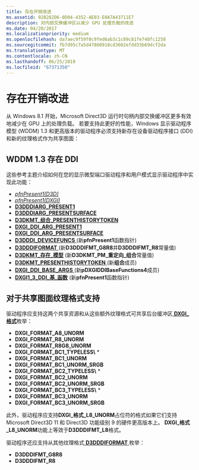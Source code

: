 ```yaml
---
title: 存在开销改进
ms.assetid: 92B282D6-0D04-4352-AE03-E0A7A43711E7
description: 对内部交换缓冲区以减少 GPU 处理负载的改进
ms.date: 04/20/2017
ms.localizationpriority: medium
ms.openlocfilehash: da7aec9f59f0c9fed6ab3c1c89c81fe748fc1258
ms.sourcegitcommit: fb7d95c7a5d47860918cd3602efdd33b69dcf2da
ms.translationtype: MT
ms.contentlocale: zh-CN
ms.lasthandoff: 06/25/2019
ms.locfileid: "67371350"
---
```

# <a name="present-overhead-improvements"></a>存在开销改进


从 Windows 8.1 开始，Microsoft Direct3D 运行时句柄内部交换缓冲区更多有效地减少在 GPU 上的处理负载。 若要支持此更好的性能，Windows 显示驱动程序模型 (WDDM) 1.3 和更高版本的驱动程序必须支持新存在设备驱动程序接口 (DDI) 和新的纹理格式作为共享图面：

## <a name="span-idwddm13presentddispanspan-idwddm13presentddispanwddm-13-present-ddi"></a><span id="wddm_1.3_present_ddi"></span><span id="WDDM_1.3_PRESENT_DDI"></span>WDDM 1.3 存在 DDI


这些参考主题介绍如何在您的显示微型端口驱动程序和用户模式显示驱动程序中实现此功能：

-   [*pfnPresent1(D3D)* ](https://docs.microsoft.com/windows-hardware/drivers/ddi/content/d3dumddi/nc-d3dumddi-pfnd3dddi_present1)
-   [*pfnPresent1(DXGI)* ](https://docs.microsoft.com/windows-hardware/drivers/ddi/content/dxgiddi/ns-dxgiddi-dxgi1_3_ddi_base_functions)
-   [**D3DDDIARG\_PRESENT1**](https://docs.microsoft.com/windows-hardware/drivers/ddi/content/d3dumddi/ns-d3dumddi-_d3dddiarg_present1)
-   [**D3DDDIARG\_PRESENTSURFACE**](https://docs.microsoft.com/windows-hardware/drivers/ddi/content/d3dumddi/ns-d3dumddi-d3dddiarg_presentsurface)
-   [**D3DKMT\_组合\_PRESENTHISTORYTOKEN**](https://docs.microsoft.com/windows-hardware/drivers/ddi/content/d3dkmthk/ns-d3dkmthk-_d3dkmt_composition_presenthistorytoken)
-   [**DXGI\_DDI\_ARG\_PRESENT1**](https://docs.microsoft.com/windows-hardware/drivers/ddi/content/dxgiddi/ns-dxgiddi-dxgi_ddi_arg_present1)
-   [**DXGI\_DDI\_ARG\_PRESENTSURFACE**](https://docs.microsoft.com/windows-hardware/drivers/ddi/content/dxgiddi/ns-dxgiddi-dxgi_ddi_arg_presentsurface)
-   [**D3DDDI\_DEVICEFUNCS** ](https://docs.microsoft.com/windows-hardware/drivers/ddi/content/d3dumddi/ns-d3dumddi-_d3dddi_devicefuncs) (新**pfnPresent1**函数指针)
-   [**D3DDDIFORMAT** ](https://docs.microsoft.com/windows-hardware/drivers/ddi/content/d3dukmdt/ne-d3dukmdt-_d3dddiformat) (新**D3DDDIFMT\_G8R8**并**D3DDDIFMT\_R8**常量值)
-   [**D3DKMT\_存在\_模型**](https://docs.microsoft.com/windows-hardware/drivers/ddi/content/d3dkmthk/ne-d3dkmthk-_d3dkmt_present_model) (新**D3DKMT\_PM\_重定向\_组合**常量值)
-   [**D3DKMT\_PRESENTHISTORYTOKEN** ](https://docs.microsoft.com/windows-hardware/drivers/ddi/content/d3dkmthk/ns-d3dkmthk-_d3dkmt_presenthistorytoken) (新**组合**成员)
-   [**DXGI\_DDI\_BASE\_ARGS** ](https://docs.microsoft.com/windows-hardware/drivers/ddi/content/dxgiddi/ns-dxgiddi-dxgi_ddi_base_args) (新**pDXGIDDIBaseFunctions4**成员)
-   [**DXGI1\_3\_DDI\_基\_函数**](https://docs.microsoft.com/windows-hardware/drivers/ddi/content/dxgiddi/ns-dxgiddi-dxgi1_3_ddi_base_functions) (新**pfnPresent1**函数指针)

## <a name="span-idtextureformatsupportforsharedsurfacesspanspan-idtextureformatsupportforsharedsurfacesspanspan-idtextureformatsupportforsharedsurfacesspantexture-format-support-for-shared-surfaces"></a><span id="Texture_format_support_for_shared_surfaces"></span><span id="texture_format_support_for_shared_surfaces"></span><span id="TEXTURE_FORMAT_SUPPORT_FOR_SHARED_SURFACES"></span>对于共享图面纹理格式支持


驱动程序应支持这两个共享资源和从这些额外纹理格式可共享后台缓冲区[ **DXGI\_格式**](https://docs.microsoft.com/windows/desktop/api/dxgiformat/ne-dxgiformat-dxgi_format)枚举：

- **DXGI\_FORMAT\_A8\_UNORM**
- **DXGI\_FORMAT\_R8\_UNORM**
- **DXGI\_FORMAT\_R8G8\_UNORM**
- **DXGI\_FORMAT\_BC1\_TYPELESS\\** *
- **DXGI\_FORMAT\_BC1\_UNORM**
- **DXGI\_FORMAT\_BC1\_UNORM\_SRGB**
- **DXGI\_FORMAT\_BC2\_TYPELESS\\** *
- **DXGI\_FORMAT\_BC2\_UNORM**
- **DXGI\_FORMAT\_BC2\_UNORM\_SRGB**
- **DXGI\_FORMAT\_BC3\_TYPELESS\\** *
- **DXGI\_FORMAT\_BC3\_UNORM**
- **DXGI\_FORMAT\_BC3\_UNORM\_SRGB**

此外，驱动程序应支持**DXGI\_格式\_L8\_UNORM**占位符的格式如果它们支持 Microsoft Direct3D 11 和 Direct3D 功能级别 9 的硬件更高版本上。 **DXGI\_格式\_L8\_UNORM**功能上等效于**D3DDDIFMT\_L8**格式。

驱动程序还应支持从其他纹理格式[ **D3DDDIFORMAT** ](https://docs.microsoft.com/windows-hardware/drivers/ddi/content/d3dukmdt/ne-d3dukmdt-_d3dddiformat)枚举：

-   **D3DDDIFMT\_G8R8**
-   **D3DDDIFMT\_R8**

 

 





